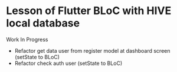 # Lesson of Flutter BLoC with HIVE local database

Work In Progress
- Refactor get data user from register model at dashboard screen (setState to BLoC)
- Refactor check auth user (setState to BLoC)